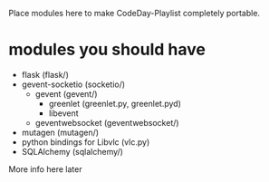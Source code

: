 Place modules here to make CodeDay-Playlist completely portable.

modules you should have
=======================
- flask (flask/)
- gevent-socketio (socketio/)
  - gevent (gevent/)
    - greenlet (greenlet.py, greenlet.pyd)
    - libevent
  - geventwebsocket (geventwebsocket/)
- mutagen (mutagen/)
- python bindings for Libvlc (vlc.py)
- SQLAlchemy (sqlalchemy/)

More info here later